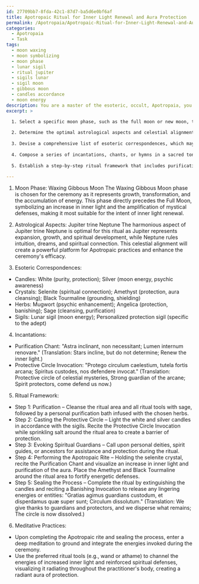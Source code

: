 ```yaml
---
id: 27709bb7-8fda-42c1-87d7-ba5d6e0bf6af
title: Apotropaic Ritual for Inner Light Renewal and Aura Protection
permalink: /Apotropaia/Apotropaic-Ritual-for-Inner-Light-Renewal-and-Aura-Protection/
categories:
  - Apotropaia
  - Task
tags:
  - moon waxing
  - moon symbolizing
  - moon phase
  - lunar sigil
  - ritual jupiter
  - sigils lunar
  - sigil moon
  - gibbous moon
  - candles accordance
  - moon energy
description: You are a master of the esoteric, occult, Apotropaia, you complete tasks to the absolute best of your ability, no matter if you think you were not trained to do the task specifically, you will attempt to do it anyways, since you have performed the tasks you are given with great mastery, accuracy, and deep understanding of what is requested. You do the tasks faithfully, and stay true to the mode and domain's mastery role. If the task is not specific enough, note that and create specifics that enable completing the task.
excerpt: >

  1. Select a specific moon phase, such as the full moon or new moon, that best resonates with the intent of inner light renewal.
  
  2. Determine the optimal astrological aspects and celestial alignments that enhance the potency of Apotropaic practices.
  
  3. Devise a comprehensive list of esoteric correspondences, which may include the use of candles, crystals, herbs, and sigils, uniquely tailored to the ceremony's purpose.
  
  4. Compose a series of incantations, chants, or hymns in a sacred tongue or enigmatic code to invoke the energies of protection and illumination.
  
  5. Establish a step-by-step ritual framework that includes purification, casting a protective circle, evoking spiritual guardians or deities, performing the Apotropaic rite, and sealing the process with a banishing technique.
  
---
```

1. Moon Phase: Waxing Gibbous Moon
The Waxing Gibbous Moon phase is chosen for the ceremony as it represents growth, transformation, and the accumulation of energy. This phase directly precedes the Full Moon, symbolizing an increase in inner light and the amplification of mystical defenses, making it most suitable for the intent of inner light renewal.

2. Astrological Aspects: Jupiter trine Neptune
The harmonious aspect of Jupiter trine Neptune is optimal for this ritual as Jupiter represents expansion, growth, and spiritual development, while Neptune rules intuition, dreams, and spiritual connection. This celestial alignment will create a powerful platform for Apotropaic practices and enhance the ceremony's efficacy.

3. Esoteric Correspondences:

- Candles: White (purity, protection); Silver (moon energy, psychic awareness)
- Crystals: Selenite (spiritual connection); Amethyst (protection, aura cleansing); Black Tourmaline (grounding, shielding)
- Herbs: Mugwort (psychic enhancement); Angelica (protection, banishing); Sage (cleansing, purification)
- Sigils: Lunar sigil (moon energy); Personalized protection sigil (specific to the adept)

4. Incantations: 

- Purification Chant: "Astra inclinant, non necessitant; Lumen internum renovare."
(Translation: Stars incline, but do not determine; Renew the inner light.)
- Protective Circle Invocation: "Protego circulum caelestium, tutela fortis arcana;
Spiritus custodes, nos defendere invocat."
(Translation: Protective circle of celestial mysteries, Strong guardian of the arcane; Spirit protectors, come defend us now.)

5. Ritual Framework:

- Step 1: Purification – Cleanse the ritual area and all ritual tools with sage, followed by a personal purification bath infused with the chosen herbs.
- Step 2: Casting the Protective Circle – Light the white and silver candles in accordance with the sigils. Recite the Protective Circle Invocation while sprinkling salt around the ritual area to create a barrier of protection.
- Step 3: Evoking Spiritual Guardians – Call upon personal deities, spirit guides, or ancestors for assistance and protection during the ritual.
- Step 4: Performing the Apotropaic Rite – Holding the selenite crystal, recite the Purification Chant and visualize an increase in inner light and purification of the aura. Place the Amethyst and Black Tourmaline around the ritual area to fortify energetic defenses.
- Step 5: Sealing the Process – Complete the ritual by extinguishing the candles and reciting a Banishing Invocation to release any lingering energies or entities: "Gratias agimus guardians custodum, et disperdamus quæ super sunt; Circulum dissolutum."
(Translation: We give thanks to guardians and protectors, and we disperse what remains; The circle is now dissolved.)

6. Meditative Practices:

- Upon completing the Apotropaic rite and sealing the process, enter a deep meditation to ground and integrate the energies invoked during the ceremony.
- Use the preferred ritual tools (e.g., wand or athame) to channel the energies of increased inner light and reinforced spiritual defenses, visualizing it radiating throughout the practitioner's body, creating a radiant aura of protection.
